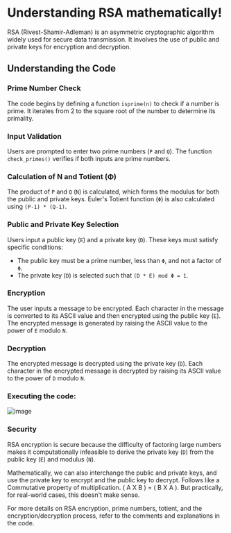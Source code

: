 # Understanding RSA mathematically!

RSA (Rivest-Shamir-Adleman) is an asymmetric cryptographic algorithm widely used for secure data transmission. It involves the use of public and private keys for encryption and decryption.

## Understanding the Code

### Prime Number Check

The code begins by defining a function `isprime(n)` to check if a number is prime. It iterates from 2 to the square root of the number to determine its primality.

### Input Validation

Users are prompted to enter two prime numbers (`P` and `Q`). The function `check_primes()` verifies if both inputs are prime numbers.

### Calculation of N and Totient (Φ)

The product of `P` and `Q` (`N`) is calculated, which forms the modulus for both the public and private keys. Euler's Totient function (`Φ`) is also calculated using `(P-1) * (Q-1)`.

### Public and Private Key Selection

Users input a public key (`E`) and a private key (`D`). These keys must satisfy specific conditions:
- The public key must be a prime number, less than `Φ`, and not a factor of `Φ`.
- The private key (`D`) is selected such that `(D * E) mod Φ = 1`.

### Encryption

The user inputs a message to be encrypted. Each character in the message is converted to its ASCII value and then encrypted using the public key (`E`). The encrypted message is generated by raising the ASCII value to the power of `E` modulo `N`.

### Decryption

The encrypted message is decrypted using the private key (`D`). Each character in the encrypted message is decrypted by raising its ASCII value to the power of `D` modulo `N`.

### Executing the code:

![image](https://github.com/Rusheelraj/Random/assets/30828807/8d10f6b4-84b5-4710-a977-dbf9adcac17a)


### Security

RSA encryption is secure because the difficulty of factoring large numbers makes it computationally infeasible to derive the private key (`D`) from the public key (`E`) and modulus (`N`).

Mathematically, we can also interchange the public and private keys, and use the private key to encrypt and the public key to decrypt. Follows like a Commutative property of multiplication. ( A X B ) = ( B X A ). But practically, for real-world cases, this doesn't make sense.

For more details on RSA encryption, prime numbers, totient, and the encryption/decryption process, refer to the comments and explanations in the code.
